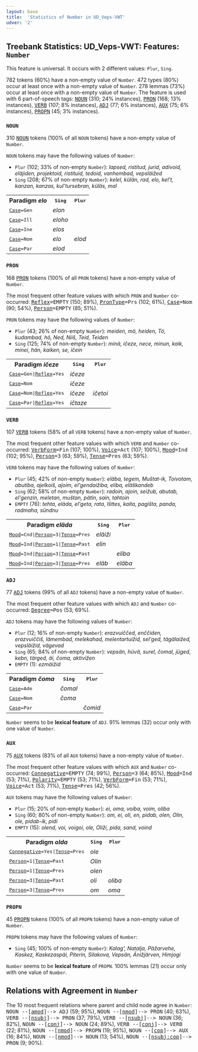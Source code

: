```yaml
---
layout: base
title:  'Statistics of Number in UD_Veps-VWT'
udver: '2'
---
```


## Treebank Statistics: UD_Veps-VWT: Features: `Number`

This feature is universal.
It occurs with 2 different values: `Plur`, `Sing`.

782 tokens (60%) have a non-empty value of `Number`.
472 types (80%) occur at least once with a non-empty value of `Number`.
278 lemmas (73%) occur at least once with a non-empty value of `Number`.
The feature is used with 6 part-of-speech tags: <tt><a href="vep_vwt-pos-NOUN.html">NOUN</a></tt> (310; 24% instances), <tt><a href="vep_vwt-pos-PRON.html">PRON</a></tt> (168; 13% instances), <tt><a href="vep_vwt-pos-VERB.html">VERB</a></tt> (107; 8% instances), <tt><a href="vep_vwt-pos-ADJ.html">ADJ</a></tt> (77; 6% instances), <tt><a href="vep_vwt-pos-AUX.html">AUX</a></tt> (75; 6% instances), <tt><a href="vep_vwt-pos-PROPN.html">PROPN</a></tt> (45; 3% instances).

### `NOUN`

310 <tt><a href="vep_vwt-pos-NOUN.html">NOUN</a></tt> tokens (100% of all `NOUN` tokens) have a non-empty value of `Number`.

`NOUN` tokens may have the following values of `Number`:

* `Plur` (102; 33% of non-empty `Number`): <em>lapsed, ristitud, jurid, adivoid, eläjiden, projektoid, ristituid, tedoid, vanhembad, vepsläižed</em>
* `Sing` (208; 67% of non-empty `Number`): <em>kelel, külän, rad, elo, kel't, kanzan, kanzas, kul'tursebran, küläs, mal</em>

<table>
  <tr><th>Paradigm <i>elo</i></th><th><tt>Sing</tt></th><th><tt>Plur</tt></th></tr>
  <tr><td><tt><tt><a href="vep_vwt-feat-Case.html">Case</a></tt><tt>=Gen</tt></tt></td><td><em>elon</em></td><td></td></tr>
  <tr><td><tt><tt><a href="vep_vwt-feat-Case.html">Case</a></tt><tt>=Ill</tt></tt></td><td><em>eloho</em></td><td></td></tr>
  <tr><td><tt><tt><a href="vep_vwt-feat-Case.html">Case</a></tt><tt>=Ine</tt></tt></td><td><em>elos</em></td><td></td></tr>
  <tr><td><tt><tt><a href="vep_vwt-feat-Case.html">Case</a></tt><tt>=Nom</tt></tt></td><td><em>elo</em></td><td><em>elod</em></td></tr>
  <tr><td><tt><tt><a href="vep_vwt-feat-Case.html">Case</a></tt><tt>=Par</tt></tt></td><td><em>elod</em></td><td></td></tr>
</table>

### `PRON`

168 <tt><a href="vep_vwt-pos-PRON.html">PRON</a></tt> tokens (100% of all `PRON` tokens) have a non-empty value of `Number`.

The most frequent other feature values with which `PRON` and `Number` co-occurred: <tt><a href="vep_vwt-feat-Reflex.html">Reflex</a></tt><tt>=EMPTY</tt> (150; 89%), <tt><a href="vep_vwt-feat-PronType.html">PronType</a></tt><tt>=Prs</tt> (102; 61%), <tt><a href="vep_vwt-feat-Case.html">Case</a></tt><tt>=Nom</tt> (90; 54%), <tt><a href="vep_vwt-feat-Person.html">Person</a></tt><tt>=EMPTY</tt> (85; 51%).

`PRON` tokens may have the following values of `Number`:

* `Plur` (43; 26% of non-empty `Number`): <em>meiden, mö, heiden, Tö, kudambad, hö, Ned, Niiš, Teid, Teiden</em>
* `Sing` (125; 74% of non-empty `Number`): <em>minä, ičeze, nece, minun, kaik, minei, hän, kaiken, se, ičein</em>

<table>
  <tr><th>Paradigm <i>ičeze</i></th><th><tt>Sing</tt></th><th><tt>Plur</tt></th></tr>
  <tr><td><tt><tt><a href="vep_vwt-feat-Case.html">Case</a></tt><tt>=Gen</tt>|<tt><a href="vep_vwt-feat-Reflex.html">Reflex</a></tt><tt>=Yes</tt></tt></td><td><em>ičeze</em></td><td></td></tr>
  <tr><td><tt><tt><a href="vep_vwt-feat-Case.html">Case</a></tt><tt>=Nom</tt></tt></td><td><em>ičeze</em></td><td></td></tr>
  <tr><td><tt><tt><a href="vep_vwt-feat-Case.html">Case</a></tt><tt>=Nom</tt>|<tt><a href="vep_vwt-feat-Reflex.html">Reflex</a></tt><tt>=Yes</tt></tt></td><td><em>ičeze</em></td><td><em>ičetoi</em></td></tr>
  <tr><td><tt><tt><a href="vep_vwt-feat-Case.html">Case</a></tt><tt>=Par</tt>|<tt><a href="vep_vwt-feat-Reflex.html">Reflex</a></tt><tt>=Yes</tt></tt></td><td><em>ičtaze</em></td><td></td></tr>
</table>

### `VERB`

107 <tt><a href="vep_vwt-pos-VERB.html">VERB</a></tt> tokens (58% of all `VERB` tokens) have a non-empty value of `Number`.

The most frequent other feature values with which `VERB` and `Number` co-occurred: <tt><a href="vep_vwt-feat-VerbForm.html">VerbForm</a></tt><tt>=Fin</tt> (107; 100%), <tt><a href="vep_vwt-feat-Voice.html">Voice</a></tt><tt>=Act</tt> (107; 100%), <tt><a href="vep_vwt-feat-Mood.html">Mood</a></tt><tt>=Ind</tt> (102; 95%), <tt><a href="vep_vwt-feat-Person.html">Person</a></tt><tt>=3</tt> (63; 59%), <tt><a href="vep_vwt-feat-Tense.html">Tense</a></tt><tt>=Pres</tt> (63; 59%).

`VERB` tokens may have the following values of `Number`:

* `Plur` (45; 42% of non-empty `Number`): <em>eläba, tegem, Muštat-ik, Toivotam, abutiba, ajelkoiš, ajoim, el'gendaižiba, eliba, eläškandeb</em>
* `Sing` (62; 58% of non-empty `Number`): <em>radoin, ajoin, seižub, abutab, el'genzin, meletan, muštan, pätin, sain, tahtoin</em>
* `EMPTY` (76): <em>tehta, eläda, el'geta, rata, Išttes, kaita, pagišta, panda, radmaha, sündnu</em>

<table>
  <tr><th>Paradigm <i>eläda</i></th><th><tt>Sing</tt></th><th><tt>Plur</tt></th></tr>
  <tr><td><tt><tt><a href="vep_vwt-feat-Mood.html">Mood</a></tt><tt>=Cnd</tt>|<tt><a href="vep_vwt-feat-Person.html">Person</a></tt><tt>=3</tt>|<tt><a href="vep_vwt-feat-Tense.html">Tense</a></tt><tt>=Pres</tt></tt></td><td><em>eläiži</em></td><td></td></tr>
  <tr><td><tt><tt><a href="vep_vwt-feat-Mood.html">Mood</a></tt><tt>=Ind</tt>|<tt><a href="vep_vwt-feat-Person.html">Person</a></tt><tt>=1</tt>|<tt><a href="vep_vwt-feat-Tense.html">Tense</a></tt><tt>=Past</tt></tt></td><td><em>elin</em></td><td></td></tr>
  <tr><td><tt><tt><a href="vep_vwt-feat-Mood.html">Mood</a></tt><tt>=Ind</tt>|<tt><a href="vep_vwt-feat-Person.html">Person</a></tt><tt>=3</tt>|<tt><a href="vep_vwt-feat-Tense.html">Tense</a></tt><tt>=Past</tt></tt></td><td></td><td><em>eliba</em></td></tr>
  <tr><td><tt><tt><a href="vep_vwt-feat-Mood.html">Mood</a></tt><tt>=Ind</tt>|<tt><a href="vep_vwt-feat-Person.html">Person</a></tt><tt>=3</tt>|<tt><a href="vep_vwt-feat-Tense.html">Tense</a></tt><tt>=Pres</tt></tt></td><td><em>eläb</em></td><td><em>eläba</em></td></tr>
</table>

### `ADJ`

77 <tt><a href="vep_vwt-pos-ADJ.html">ADJ</a></tt> tokens (99% of all `ADJ` tokens) have a non-empty value of `Number`.

The most frequent other feature values with which `ADJ` and `Number` co-occurred: <tt><a href="vep_vwt-feat-Degree.html">Degree</a></tt><tt>=Pos</tt> (53; 69%).

`ADJ` tokens may have the following values of `Number`:

* `Plur` (12; 16% of non-empty `Number`): <em>erazvuiččed, enččiden, erazvuiččiš, lämembad, melekahad, melentartuižid, sel'ged, tägälaižed, vepsläižid, vägevad</em>
* `Sing` (65; 84% of non-empty `Number`): <em>vepsän, hüvä, surel, čomal, jüged, kebn, tärged, äi, čoma, aktivižen</em>
* `EMPTY` (1): <em>ezmäižid</em>

<table>
  <tr><th>Paradigm <i>čoma</i></th><th><tt>Sing</tt></th><th><tt>Plur</tt></th></tr>
  <tr><td><tt><tt><a href="vep_vwt-feat-Case.html">Case</a></tt><tt>=Ade</tt></tt></td><td><em>čomal</em></td><td></td></tr>
  <tr><td><tt><tt><a href="vep_vwt-feat-Case.html">Case</a></tt><tt>=Nom</tt></tt></td><td><em>čoma</em></td><td></td></tr>
  <tr><td><tt><tt><a href="vep_vwt-feat-Case.html">Case</a></tt><tt>=Par</tt></tt></td><td></td><td><em>čomid</em></td></tr>
</table>

`Number` seems to be **lexical feature** of `ADJ`. 91% lemmas (32) occur only with one value of `Number`.

### `AUX`

75 <tt><a href="vep_vwt-pos-AUX.html">AUX</a></tt> tokens (83% of all `AUX` tokens) have a non-empty value of `Number`.

The most frequent other feature values with which `AUX` and `Number` co-occurred: <tt><a href="vep_vwt-feat-Connegative.html">Connegative</a></tt><tt>=EMPTY</tt> (74; 99%), <tt><a href="vep_vwt-feat-Person.html">Person</a></tt><tt>=3</tt> (64; 85%), <tt><a href="vep_vwt-feat-Mood.html">Mood</a></tt><tt>=Ind</tt> (53; 71%), <tt><a href="vep_vwt-feat-Polarity.html">Polarity</a></tt><tt>=EMPTY</tt> (53; 71%), <tt><a href="vep_vwt-feat-VerbForm.html">VerbForm</a></tt><tt>=Fin</tt> (53; 71%), <tt><a href="vep_vwt-feat-Voice.html">Voice</a></tt><tt>=Act</tt> (53; 71%), <tt><a href="vep_vwt-feat-Tense.html">Tense</a></tt><tt>=Pres</tt> (42; 56%).

`AUX` tokens may have the following values of `Number`:

* `Plur` (15; 20% of non-empty `Number`): <em>ei, oma, voiba, voim, oliba</em>
* `Sing` (60; 80% of non-empty `Number`): <em>om, ei, oli, en, pidab, olen, Olin, ole, pidab-ik, pidi</em>
* `EMPTY` (15): <em>olend, voi, voigoi, ole, Oliži, pida, sand, voind</em>

<table>
  <tr><th>Paradigm <i>olda</i></th><th><tt>Sing</tt></th><th><tt>Plur</tt></th></tr>
  <tr><td><tt><tt><a href="vep_vwt-feat-Connegative.html">Connegative</a></tt><tt>=Yes</tt>|<tt><a href="vep_vwt-feat-Tense.html">Tense</a></tt><tt>=Pres</tt></tt></td><td><em>ole</em></td><td></td></tr>
  <tr><td><tt><tt><a href="vep_vwt-feat-Person.html">Person</a></tt><tt>=1</tt>|<tt><a href="vep_vwt-feat-Tense.html">Tense</a></tt><tt>=Past</tt></tt></td><td><em>Olin</em></td><td></td></tr>
  <tr><td><tt><tt><a href="vep_vwt-feat-Person.html">Person</a></tt><tt>=1</tt>|<tt><a href="vep_vwt-feat-Tense.html">Tense</a></tt><tt>=Pres</tt></tt></td><td><em>olen</em></td><td></td></tr>
  <tr><td><tt><tt><a href="vep_vwt-feat-Person.html">Person</a></tt><tt>=3</tt>|<tt><a href="vep_vwt-feat-Tense.html">Tense</a></tt><tt>=Past</tt></tt></td><td><em>oli</em></td><td><em>oliba</em></td></tr>
  <tr><td><tt><tt><a href="vep_vwt-feat-Person.html">Person</a></tt><tt>=3</tt>|<tt><a href="vep_vwt-feat-Tense.html">Tense</a></tt><tt>=Pres</tt></tt></td><td><em>om</em></td><td><em>oma</em></td></tr>
</table>

### `PROPN`

45 <tt><a href="vep_vwt-pos-PROPN.html">PROPN</a></tt> tokens (100% of all `PROPN` tokens) have a non-empty value of `Number`.

`PROPN` tokens may have the following values of `Number`:

* `Sing` (45; 100% of non-empty `Number`): <em>Kalag', Natalja, Päžarvehe, Kaskez, Kaskezaspäi, Piterin, Silakova, Vepsän, Änižjärven, Himjogi</em>

`Number` seems to be **lexical feature** of `PROPN`. 100% lemmas (21) occur only with one value of `Number`.

## Relations with Agreement in `Number`

The 10 most frequent relations where parent and child node agree in `Number`:
<tt>NOUN --[<tt><a href="vep_vwt-dep-amod.html">amod</a></tt>]--> ADJ</tt> (59; 95%),
<tt>NOUN --[<tt><a href="vep_vwt-dep-nmod.html">nmod</a></tt>]--> PRON</tt> (40; 63%),
<tt>VERB --[<tt><a href="vep_vwt-dep-nsubj.html">nsubj</a></tt>]--> PRON</tt> (37; 79%),
<tt>VERB --[<tt><a href="vep_vwt-dep-nsubj.html">nsubj</a></tt>]--> NOUN</tt> (36; 82%),
<tt>NOUN --[<tt><a href="vep_vwt-dep-conj.html">conj</a></tt>]--> NOUN</tt> (24; 89%),
<tt>VERB --[<tt><a href="vep_vwt-dep-conj.html">conj</a></tt>]--> VERB</tt> (22; 81%),
<tt>NOUN --[<tt><a href="vep_vwt-dep-nmod.html">nmod</a></tt>]--> PROPN</tt> (19; 95%),
<tt>NOUN --[<tt><a href="vep_vwt-dep-cop.html">cop</a></tt>]--> AUX</tt> (16; 84%),
<tt>NOUN --[<tt><a href="vep_vwt-dep-nmod.html">nmod</a></tt>]--> NOUN</tt> (13; 54%),
<tt>NOUN --[<tt><a href="vep_vwt-dep-nsubj-cop.html">nsubj:cop</a></tt>]--> PRON</tt> (9; 90%).

